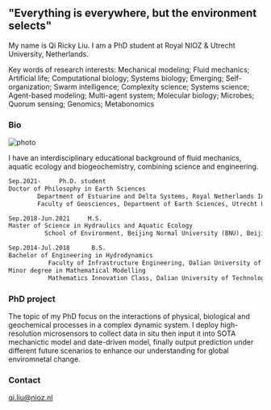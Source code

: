 ## "Everything is everywhere, but the environment selects"

My name is Qi Ricky Liu. I am a PhD student at Royal NIOZ & Utrecht University, Netherlands. 

Key words of research interests: Mechanical modeling; Fluid mechanics; Artificial life; Computational biology; Systems biology; Emerging; Self-organization; Swarm intelligence; Complexity science; Systems science; Agent-based modeling; Multi-agent system; Molecular biology; Microbes; Quorum sensing; Genomics; Metabonomics

### Bio
![photo](https://user-images.githubusercontent.com/68505835/154570809-187fc605-5ec2-4623-bc3e-1724b45f09af.jpg)

I have an interdisciplinary educational background of fluid mechanics, aquatic ecology and biogeochemistry, combining science and engineering. 

```markdown
Sep.2021-     Ph.D. student  
Doctor of Philosophy in Earth Sciences
        Department of Estuarine and Delta Systems, Royal Netherlands Institute for Sea Research, Netherlands
        Faculty of Geosciences, Department of Earth Sciences, Utrecht University, Utrecht, Netherlands

Sep.2018-Jun.2021     M.S.  
Master of Science in Hydraulics and Aquatic Ecology
          School of Environment, Beijing Normal University (BNU), Beijing, China 

Sep.2014-Jul.2018      B.S.  
Bachelor of Engineering in Hydrodynamics
           Faculty of Infrastructure Engineering, Dalian University of Technology (DUT), Dalian, China 
Minor degree in Mathematical Modelling
           Mathematics Innovation Class, Dalian University of Technology (DUT), Dalian, China
```


### PhD project

The topic of my PhD focus on the interactions of physical, biological and geochemical processes in a complex dynamic system. I deploy high-resolution microsensors to collect data in situ then input it into SOTA mechanictic model and date-driven model, finally output prediction under different future scenarios to enhance our understanding for global enviromnetal change.

### Contact

qi.liu@nioz.nl
